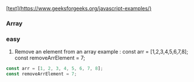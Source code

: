 [\[text\](https://www.geeksforgeeks.org/javascript-examples/)
](https://www.geeksforgeeks.org/javascript-examples/)

### Array

### easy

1. Remove an element from an array
   example :
   const arr = [1,2,3,4,5,6,7,8];
   const removeArrElement = 7;

```javascript
const arr = [1, 2, 3, 4, 5, 6, 7, 8];
const removeArrElement = 7;
```
